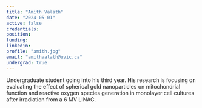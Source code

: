```yaml
---
title: "Amith Valath"
date: "2024-05-01"
active: false
credentials:
position:
funding:
linkedin:
profile: "amith.jpg"
email: "amithvalath@uvic.ca"
undergrad: true
---
```


Undergraduate student going into his third year. His research is focusing on evaluating the effect of spherical gold nanoparticles on mitochondrial function and reactive oxygen species generation in monolayer cell cultures after irradiation from a 6 MV LINAC.
